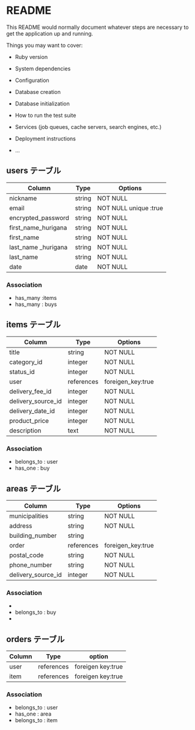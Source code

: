 # README

This README would normally document whatever steps are necessary to get the
application up and running.

Things you may want to cover:

* Ruby version

* System dependencies

* Configuration

* Database creation

* Database initialization

* How to run the test suite

* Services (job queues, cache servers, search engines, etc.)

* Deployment instructions

* ...
## users テーブル

| Column               | Type   | Options               |
| ---------------      | ------ | --------------------- |
| nickname             | string |  NOT NULL             |
| email                | string |  NOT NULL unique :true|
| encrypted_password   | string |  NOT NULL             |
| first_name_hurigana  | string |  NOT NULL             |
| first_name           | string |  NOT NULL             |
| last_name _hurigana  | string |  NOT NULL             |
| last_name            | string |  NOT NULL             |
| date                 |  date  |  NOT NULL             |


### Association

- has_many :items
- has_many : buys

## items テーブル

| Column             | Type           | Options          |
| ---------------    | -------------  | -----------      |
|   title            |  string        |   NOT NULL       |
| category_id        |  integer       |   NOT NULL       |
|   status_id        |  integer       |   NOT NULL       |
|    user            | references     | foreigen_key:true|
| delivery_fee_id    |  integer       |   NOT NULL       |
| delivery_source_id |  integer       |   NOT NULL       |
| delivery_date_id   |  integer       |   NOT NULL       |
|  product_price     |  integer       |   NOT NULL       |
|  description       |  text          |   NOT NULL       |

### Association

- belongs_to : user
- has_one : buy



## areas テーブル

| Column               | Type        | Options          |
| -----------------    | ----------- | -----------      |
|   municipalities     | string      |   NOT NULL       |
|   address            | string      |   NOT NULL       |
|   building_number    | string      |  
|   order              | references  | foreigen_key:true| 
|   postal_code        | string      |   NOT NULL       |
|  phone_number        | string      |   NOT NULL       |
| delivery_source_id   |  integer    |   NOT NULL       |

### Association

- 
- belongs_to : buy
-

## orders テーブル

| Column               | Type        | option            |
| -----------------    | ----------- | -------------     | 
|   user               | references  |  foreigen key:true| 
|   item               | references  |  foreigen key:true|

### Association

- belongs_to : user
- has_one  : area
- belongs_to : item
